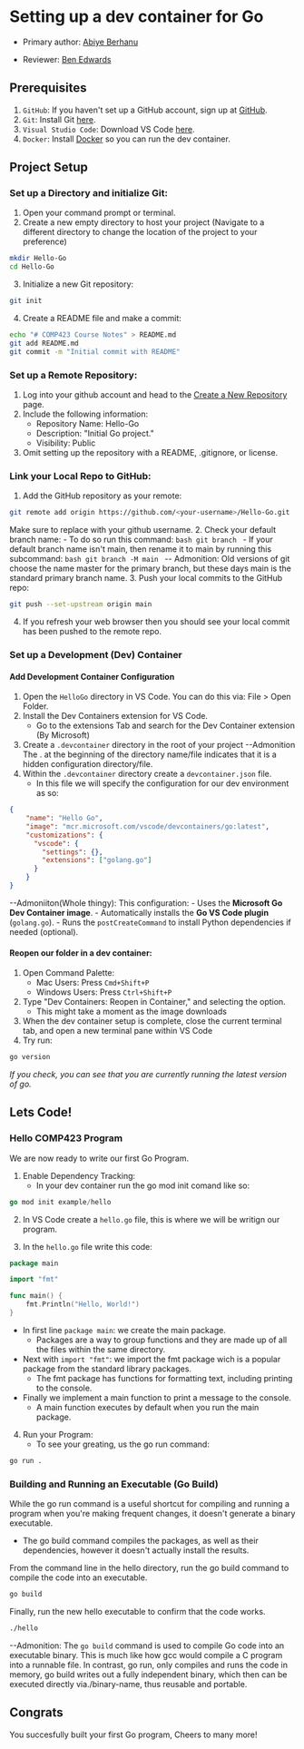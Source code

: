 # Setting up a dev container for Go

* Primary author: [Abiye Berhanu](https://github.com/aberhanu)

* Reviewer: [Ben Edwards](https://github.com/bkedwards)

## Prerequisites
1. `GitHub`: If you haven't set up a GitHub account, sign up at [GitHub](https://github.com/).
2. `Git`: Install Git [here](https://git-scm.com/book/en/v2/Getting-Started-Installing-Git).
3. `Visual Studio Code`: Download VS Code [here](https://code.visualstudio.com/).
4. `Docker`: Install [Docker](https://www.docker.com/products/docker-desktop/) so you can run the dev container.

## Project Setup
### Set up a Directory and initialize Git:
1. Open your command prompt or terminal.
2. Create a new empty directory to host your project (Navigate to a different directory to change the location of the project to your preference)
```bash
mkdir Hello-Go
cd Hello-Go
```
3. Initialize a new Git repository:
```bash
git init
```
4. Create a README file and make a commit:
```bash
echo "# COMP423 Course Notes" > README.md
git add README.md
git commit -m "Initial commit with README"
```
### Set up a Remote Repository:
1. Log into your github account and head to the [Create a New Repository](https://github.com/new) page.
2. Include the following information:
    - Repository Name: Hello-Go
    - Description: "Initial Go project."
    - Visibility: Public
3. Omit setting up the repository with a README, .gitignore, or license.
### Link your Local Repo to GitHub:
1. Add the GitHub repository as your remote:
```bash
git remote add origin https://github.com/<your-username>/Hello-Go.git
```
Make sure to replace <your-username> with your github username.
2. Check your default branch name:
    - To do so run this command:
        ```bash
            git branch
        ```
        - If your default branch name isn't main, then rename it to main by running this subcommand:
            ```bash
            git branch -M main
            ```
-- Admonition: Old versions of git choose the name master for the primary branch, but these days main is the standard primary branch name.
3. Push your local commits to the GitHub repo:
```bash
git push --set-upstream origin main
```
4. If you refresh your web browser then you should see your local commit has been pushed to the remote repo.
### Set up a Development (Dev) Container
#### Add Development Container Configuration
1. Open the `HelloGo` directory in VS Code. You can do this via: File > Open Folder.
2. Install the Dev Containers extension for VS Code.
    - Go to the extensions Tab and search for the Dev Container extension (By Microsoft)
3. Create a `.devcontainer` directory in the root of your project
--Admonition The . at the beginning of the directory name/file indicates that it is a hidden configuration directory/file.
4. Within the `.devcontainer` directory create a `devcontainer.json` file.
    -  In this file we will specify the configuration for our dev environment as so:
```json
{
    "name": "Hello Go",
    "image": "mcr.microsoft.com/vscode/devcontainers/go:latest",
    "customizations": {
      "vscode": {
        "settings": {},
        "extensions": ["golang.go"]
      }
    }
}
```
--Admoniiton(Whole thingy): This configuration:
    - Uses the **Microsoft Go Dev Container image**.
    - Automatically installs the **Go VS Code plugin** (`golang.go`).
    - Runs the `postCreateCommand` to install Python dependencies if needed (optional).
#### Reopen our folder in a dev container:
1. Open Command Palette:
    - Mac Users: Press `Cmd+Shift+P`
    - Windows Users: Press `Ctrl+Shift+P`
2. Type "Dev Containers: Reopen in Container," and selecting the option.
    - This might take a moment as the image downloads
3. When the dev container setup is complete, close the current terminal tab, and open a new terminal pane within VS Code
4. Try run: 
 ```bash
 go version 
 ``` 
*If you check, you can see that you are currently running the latest version of go.*
## Lets Code!
### Hello COMP423 Program
We are now ready to write our first Go Program.

1. Enable Dependency Tracking:
    - In your dev container run the go mod init comand like so:
```Go
go mod init example/hello
```
2. In VS Code create a `hello.go` file, this is where we will be writign our program.

3. In the `hello.go` file write this code:

```Go
package main

import "fmt"

func main() {
    fmt.Println("Hello, World!")
}
```

- In first line `package main`: we create the main package. 
    - Packages are a way to group functions and they are made up of all the files within the same directory.
- Next with `import "fmt"`: we import the fmt package wich is a popular package from the standard library packages. 
    - The fmt package has functions for formatting text, including printing to the console. 
- Finally we implement a main function to print a message to the console. 
    - A main function executes by default when you run the main package.

4. Run your Program:
    - To see your greating, us the go run command:
```bash
go run .
```


### Building and Running an Executable (Go Build) 

While the go run command is a useful shortcut for compiling and running a program when you're making frequent changes, it doesn't generate a binary executable.

- The go build command compiles the packages, as well as their dependencies, however it doesn't actually install the results.

From the command line in the hello directory, run the go build command to compile the code into an executable.

```bash
go build
```
Finally, run the new hello executable to confirm that the code works.
```bash
./hello
```
--Admonition: The `go build` command is used to compile Go code into an executable binary. This is much like how gcc would compile a C program into a runnable file. In contrast, go run, only compiles and runs the code in memory, go build writes out a fully independent binary, which then can be executed directly via./binary-name, thus reusable and portable.

## Congrats
You succesfully built your first Go program, Cheers to many more!
